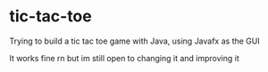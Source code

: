 # tic-tac-toe

Trying to build a tic tac toe game with Java, using Javafx as the GUI

It works fine rn but im still open to changing it and improving it
